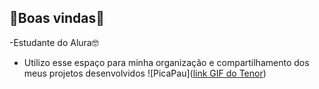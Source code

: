 ## 💛Boas vindas💛
-Estudante do Alura🤓
- Utilizo esse espaço para minha organização e
compartilhamento dos meus projetos desenvolvidos
![PicaPau]([link GIF do Tenor](https://tenor.com/pt-BR/view/motorcycle-motocicleta-moto-pica-pau-woodpecker-gif-15219781))
